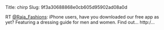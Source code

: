 Title: chirp
Slug: 9f3a30688868e0cb605d95902ad08a0d

RT <a href="http://twitter.com/Raja_Fashions">@Raja_Fashions</a>: iPhone users, have you downloaded our free app as yet? 
Featuring a dressing guide for men and women. Find out... http:/…
